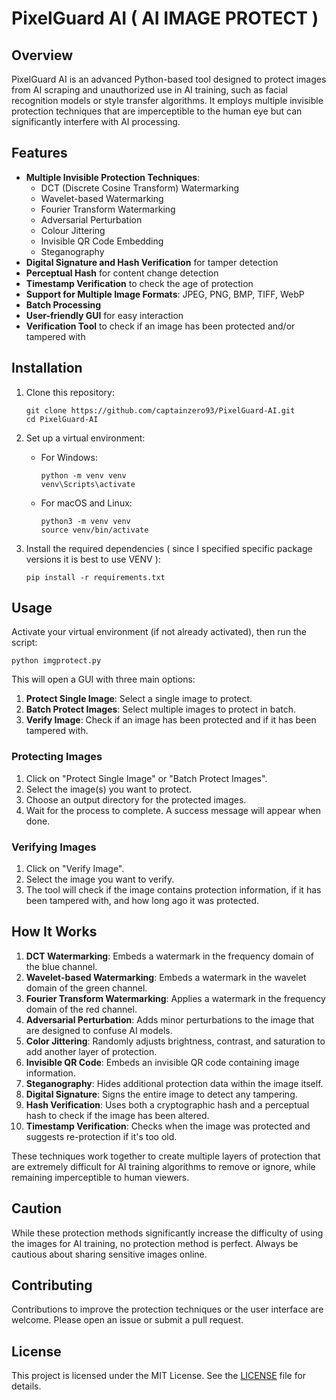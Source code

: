 # PixelGuard AI ( AI IMAGE PROTECT )

## Overview
PixelGuard AI is an advanced Python-based tool designed to protect images from AI scraping and unauthorized use in AI training, such as facial recognition models or style transfer algorithms. It employs multiple invisible protection techniques that are imperceptible to the human eye but can significantly interfere with AI processing.

## Features
- **Multiple Invisible Protection Techniques**:
  - DCT (Discrete Cosine Transform) Watermarking
  - Wavelet-based Watermarking
  - Fourier Transform Watermarking
  - Adversarial Perturbation
  - Colour Jittering
  - Invisible QR Code Embedding
  - Steganography
- **Digital Signature and Hash Verification** for tamper detection
- **Perceptual Hash** for content change detection
- **Timestamp Verification** to check the age of protection
- **Support for Multiple Image Formats**: JPEG, PNG, BMP, TIFF, WebP
- **Batch Processing**
- **User-friendly GUI** for easy interaction
- **Verification Tool** to check if an image has been protected and/or tampered with

## Installation
1. Clone this repository:
   ```
   git clone https://github.com/captainzero93/PixelGuard-AI.git
   cd PixelGuard-AI
   ```

2. Set up a virtual environment:
   - For Windows:
     ```
     python -m venv venv
     venv\Scripts\activate
     ```
   - For macOS and Linux:
     ```
     python3 -m venv venv
     source venv/bin/activate
     ```

3. Install the required dependencies ( since I specified specific package versions it is best to use VENV ):
   ```
   pip install -r requirements.txt
   ```
   
## Usage
Activate your virtual environment (if not already activated), then run the script:
```
python imgprotect.py
```
This will open a GUI with three main options:
1. **Protect Single Image**: Select a single image to protect.
2. **Batch Protect Images**: Select multiple images to protect in batch.
3. **Verify Image**: Check if an image has been protected and if it has been tampered with.

### Protecting Images
1. Click on "Protect Single Image" or "Batch Protect Images".
2. Select the image(s) you want to protect.
3. Choose an output directory for the protected images.
4. Wait for the process to complete. A success message will appear when done.

### Verifying Images
1. Click on "Verify Image".
2. Select the image you want to verify.
3. The tool will check if the image contains protection information, if it has been tampered with, and how long ago it was protected.

## How It Works
1. **DCT Watermarking**: Embeds a watermark in the frequency domain of the blue channel.
2. **Wavelet-based Watermarking**: Embeds a watermark in the wavelet domain of the green channel.
3. **Fourier Transform Watermarking**: Applies a watermark in the frequency domain of the red channel.
4. **Adversarial Perturbation**: Adds minor perturbations to the image that are designed to confuse AI models.
5. **Color Jittering**: Randomly adjusts brightness, contrast, and saturation to add another layer of protection.
6. **Invisible QR Code**: Embeds an invisible QR code containing image information.
7. **Steganography**: Hides additional protection data within the image itself.
8. **Digital Signature**: Signs the entire image to detect any tampering.
9. **Hash Verification**: Uses both a cryptographic hash and a perceptual hash to check if the image has been altered.
10. **Timestamp Verification**: Checks when the image was protected and suggests re-protection if it's too old.

These techniques work together to create multiple layers of protection that are extremely difficult for AI training algorithms to remove or ignore, while remaining imperceptible to human viewers.

## Caution
While these protection methods significantly increase the difficulty of using the images for AI training, no protection method is perfect. Always be cautious about sharing sensitive images online.

## Contributing
Contributions to improve the protection techniques or the user interface are welcome. Please open an issue or submit a pull request.

## License
This project is licensed under the MIT License. See the [LICENSE](LICENSE) file for details.
